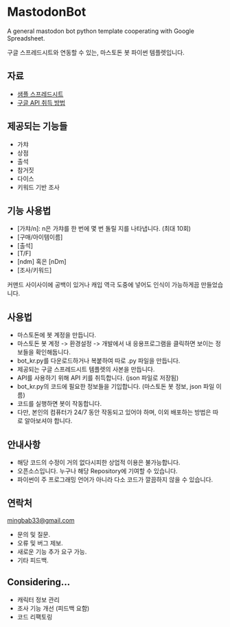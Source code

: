 # MastodonBot

A general mastodon bot python template cooperating with Google Spreadsheet.

구글 스프레드시트와 연동할 수 있는, 마스토돈 봇 파이썬 템플렛입니다.

## 자료

-  [샘플 스프레드시트](https://docs.google.com/spreadsheets/d/1uQ5la1Z2OP1dTgUuUXyJjLEagznXyEWJ-GheA0u-Nc4/edit?usp=sharing)
-  [구글 API 취득 방법](https://liwonfather.tistory.com/235)

## 제공되는 기능들

-  가챠
-  상점
-  출석
-  참거짓
-  다이스
-  키워드 기반 조사

## 기능 사용법

-  [가챠/n]: n은 가챠를 한 번에 몇 번 돌릴 지를 나타냅니다. (최대 10회)
-  [구매/아이템이름]
-  [출석]
-  [T/F]
-  [ndm] 혹은 [nDm]
-  [조사/키워드]

커맨드 사이사이에 공백이 있거나 캐입 역극 도중에 넣어도 인식이 가능하게끔 만들었습니다.

## 사용법

-  마스토돈에 봇 계정을 만듭니다.
-  마스토돈 봇 계정 -> 환경설정 -> 개발에서 내 응용프로그램을 클릭하면 보이는 정보들을 확인해둡니다.
-  bot_kr.py를 다운로드하거나 복붙하여 따로 .py 파일을 만듭니다.
-  제공되는 구글 스프레드시트 템플렛의 사본을 만듭니다.
-  API를 사용하기 위해 API 키를 취득합니다. (json 파일로 저장됨)
-  bot_kr.py의 코드에 필요한 정보들을 기입합니다. (마스토돈 봇 정보, json 파일 이름)
-  코드를 실행하면 봇이 작동합니다.
-  다만, 본인의 컴퓨터가 24/7 동안 작동되고 있어야 하며, 이외 배포하는 방법은 따로 알아보셔야 합니다.

## 안내사항

-  해당 코드의 수정이 거의 없다시피한 상업적 이용은 불가능합니다.
-  오픈소스입니다. 누구나 해당 Repository에 기여할 수 있습니다.
-  파이썬이 주 프로그래밍 언어가 아니라 다소 코드가 깔끔하지 않을 수 있습니다.

## 연락처

mingbab33@gmail.com

-  문의 및 질문.
-  오류 및 버그 제보.
-  새로운 기능 추가 요구 가능.
-  기타 피드백.

## Considering...

-  캐릭터 정보 관리
-  조사 기능 개선 (피드백 요함)
-  코드 리팩토링
